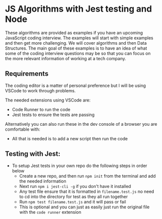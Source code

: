 # JS Algorithms with Jest testing and Node

These algorithms are provided as examples if you have an upcoming JavaScript coding interview. The examples will start with simple examples and then get more challenging. We will cover algorithms and then Data Structures. The main goal of these examples is to have an idea of what some of the coding interview questions may be so that you can focus on the more relevant information of working at a tech company.

## Requirements

The coding editor is a matter of personal preference but I will be using VSCode to work through problems.

The needed extensions using VSCode are:

- Code Runner to run the code
- Jest tests to ensure the tests are passing

Alternatively you can also run these in the dev console of a browser you are comfortable with:

- All that is needed is to add a new script then run the code

## Testing with Jest:

- To setup Jest tests in your own repo do the following steps in order below
  - Create a new repo, and then run `npm init` from the terminal and add the needed information
  - Next run `npm i jest-cli -g` if you don't have it installed
  - Any test file ensure that it is formatted in `filename.test.js` no need to cd into the directory for test as they all run together
  - Run `npm test filename.test.js` and it will pass or fail
  - This is optional and you can just as easily just run the original file with the `code runner` extension
